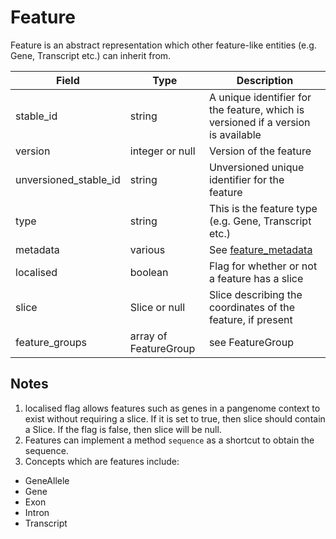 # Feature

Feature is an abstract representation which other feature-like entities (e.g. Gene, Transcript etc.) can inherit from.

| Field                 | Type                  | Description                         |
|-----------------------|-----------------------|-------------------------------------|
| stable_id             | string                | A unique identifier for the feature, which is versioned if a version is available
| version               | integer or null       | Version of the feature
| unversioned_stable_id | string                | Unversioned unique identifier for the feature
| type                  | string                | This is the feature type (e.g. Gene, Transcript etc.)
| metadata              | various               | See [feature_metadata](./feature_metadata.md)
| localised             | boolean               | Flag for whether or not a feature has a slice
| slice                 | Slice or null         | Slice describing the coordinates of the feature, if present
| feature_groups        | array of FeatureGroup | see FeatureGroup

## Notes
1. localised flag allows features such as genes in a pangenome context to exist without requiring a slice.  If it is set to true, then slice should contain a Slice.  If the flag is false, then slice will be null.
2. Features can implement a method `sequence` as a shortcut to obtain the sequence.
3. Concepts which are features include:
 - GeneAllele
 - Gene
 - Exon
 - Intron
 - Transcript

